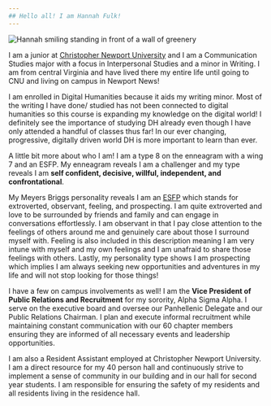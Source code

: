 ```yaml
---
## Hello all! I am Hannah Fulk! 
---
```

![Hannah smiling standing in front of a wall of greenery](https://hannahfulk.github.io/hannah/images/HannahSmilingPhoto.JPG)  

I am a junior at [Christopher Newport University](cnu.edu) and I am a Communication Studies major with a focus in Interpersonal Studies and a minor in Writing. I am from central Virginia and have lived there my entire life until going to CNU and living on campus in Newport News! 

I am enrolled in Digital Humanities because it aids my writing minor. Most of the writing I have done/ studied has not been connected to digital humanities so this course is expanding my knowledge on the digital world! I definitely see the importance of studying DH already even though I have only attended a handful of classes thus far! In our ever changing, progressive, digitally driven world DH is more important to learn than ever. 

A little bit more about who I am! I am a type 8 on the enneagram with a wing 7 and an ESFP. My enneagram reveals I am a challenger and my type reveals I am **self confident, decisive, willful, independent, and confrontational**. 

My Meyers Briggs personality reveals I am an [ESFP](https://www.16personalities.com/esfp-personality) which stands for extroverted, observant, feeling, and prospecting. I am quite extroverted and love to be surrounded by friends and family and can engage in conversations effortlessly. I am observant in that I pay close attention to the feelings of others around me and genuinely care about those I surround myself with. Feeling is also included in this description meaning I am very intune with myself and my own feelings and I am unafraid to share those feelings with others. Lastly, my personality type shows I am prospecting which implies I am always seeking new opportunities and adventures in my life and will not stop looking for those things! 

I have a few on campus involvements as well! I am the **Vice President of Public Relations and Recruitment** for my sorority, Alpha Sigma Alpha. I serve on the executive board and oversee our Panhellenic Delegate and our Public Relations Chairman. I plan and execute informal recruitment while maintaining constant communication with our 60 chapter members ensuring they are informed of all necessary events and leadership opportunities. 

I am also a Resident Assistant employed at Christopher Newport University. I am a direct resource for my 40 person hall and continuously strive to implement a sense of community in our building and in our hall for second year students. I am responsible for ensuring the safety of my residents and all residents living in the residence hall.
